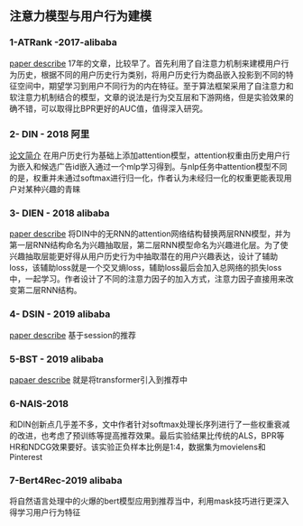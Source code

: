 
## 注意力模型与用户行为建模
### 1-ATRank -2017-alibaba
[paper describe](https://www.jianshu.com/p/1fe9c66dac4a)
17年的文章，比较早了。首先利用了自注意力机制来建模用户行为历史，根据不同的用户历史行为类别，将用户历史行为商品嵌入投影到不同的特征空间中，期望学习到用户不同行为的内在特征。至于算法框架采用了自注意力和软注意力机制结合的模型，文章的说法是行为交互层和下游网络，但是实验效果的确不错，可以取得比BPR更好的AUC值，值得深入研究。
### 2- DIN - 2018 阿里
[论文简介](https://www.jianshu.com/p/73b6f5d00f46)
在用户历史行为基础上添加attention模型，attention权重由历史用户行为嵌入和候选广告id嵌入通过一个mlp学习得到。与nlp任务中attention模型不同的是，权重并未通过softmax进行归一化，作者认为未经归一化的权重更能表现用户对某种兴趣的青睐
### 3- DIEN - 2018 alibaba
[paper describe](https://www.jianshu.com/p/6742d10b89a8)
将DIN中的无RNN的attention网络结构替换两层RNN模型，并为第一层RNN结构命名为兴趣抽取层，第二层RNN模型命名为兴趣进化层。为了使兴趣抽取层能更好得从用户历史行为中抽取潜在的用户兴趣表达，设计了辅助loss，该辅助loss就是一个交叉熵loss，辅助loss最后会加入总网络的损失loss中，一起学习。作者设计了不同的注意力因子的加入方式，注意力因子直接用来改变第二层RNN结构。
### 4- DSIN - 2019 alibaba
[paper describe](https://www.jianshu.com/p/82ccb10f9ede)
基于session的推荐
### 5-BST  - 2019 alibaba
[papaer describe](https://www.jianshu.com/p/caa2d87cb78c)
就是将transformer引入到推荐中
### 6-NAIS-2018
和DIN创新点几乎差不多，文中作者针对softmax处理长序列进行了一些权重衰减的改进，也考虑了预训练等提高推荐效果。最后实验结果比传统的ALS，BPR等HR和NDCG效果要好。该实验正负样本比例是1:4，数据集为movielens和Pinterest
### 7-Bert4Rec-2019 alibaba
将自然语言处理中的火爆的bert模型应用到推荐当中，利用mask技巧进行更深入得学习用户行为特征
<!--stackedit_data:
eyJoaXN0b3J5IjpbLTQyNTYyMTE0NCwtMTI4NDYwNzcyMCw0Mz
cxMTYwMjUsMTE1ODkyNzc5MSwxNjQyNjAzMjUwLDE1MzE2ODQ2
OTAsLTE5MTM5ODgzMzgsNzIyODYzMDA1LC0zOTUyOTA4OTUsNz
MwOTk4MTE2XX0=
-->